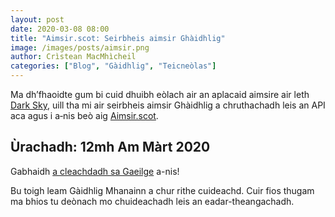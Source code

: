 ```yaml
---
layout: post
date: 2020-03-08 08:00
title: "Aimsir.scot: Seirbheis aimsir Ghàidhlig"
image: /images/posts/aimsir.png
author: Crìstean MacMhìcheil
categories: ["Blog", "Gàidhlig", "Teicneòlas"]
---
```


Ma dh’fhaoidte gum bi cuid dhuibh eòlach air an aplacaid aimsire air leth [Dark Sky](https://darksky.net/), uill tha mi air seirbheis aimsir Ghàidhlig a chruthachadh leis an API aca agus i a‑nis beò aig [Aimsir.scot](https://aimsir.scot/).

## Ùrachadh: 12mh Am Màrt 2020

Gabhaidh [a cleachdadh sa Gaeilge](https://aimsir.scot/gaeilge/) a-nis!

Bu toigh leam Gàidhlig Mhanainn a chur rithe cuideachd. Cuir fios thugam ma bhios tu deònach mo chuideachadh leis an eadar-theangachadh.
